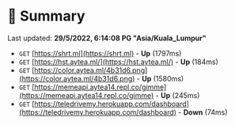 # 📖 Summary
Last updated: **29/5/2022, 6:14:08 PG "Asia/Kuala_Lumpur"**

- `GET` [https://shrt.ml](https://shrt.ml) - **Up** (1797ms)
- `GET` [https://hst.aytea.ml/](https://hst.aytea.ml/) - **Up** (184ms)
- `GET` [https://color.aytea.ml/4b31d6.png](https://color.aytea.ml/4b31d6.png) - **Up** (1580ms)
- `GET` [https://memeapi.aytea14.repl.co/gimme](https://memeapi.aytea14.repl.co/gimme) - **Up** (245ms)
- `GET` [https://teledrivemy.herokuapp.com/dashboard](https://teledrivemy.herokuapp.com/dashboard) - **Down** (74ms)
